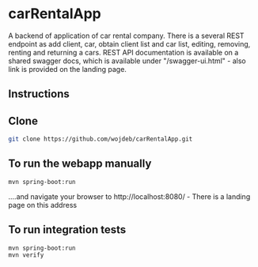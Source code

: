 # carRentalApp

A backend of application of car rental company. There is a several REST endpoint as add client, car, obtain client list and car list, editing, removing, renting and returning a cars. 
REST API documentation is available on a shared swagger docs, which is available under "/swagger-ui.html" - also link is provided on the landing page.

## Instructions
Clone
--------

```sh
git clone https://github.com/wojdeb/carRentalApp.git
```

## To run the webapp manually

```
mvn spring-boot:run
```

....and navigate your browser to  http://localhost:8080/ - There is a landing page on this address

## To run integration tests

```
mvn spring-boot:run
mvn verify
```

